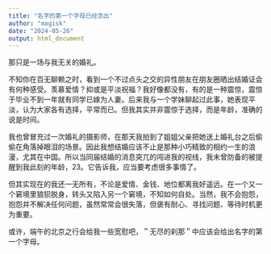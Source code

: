 ```yaml
---
title: "名字的第一个字母已经念出"
author: "magisk"
date: "2024-05-26"
output: html_document
---
```


<!--more-->

那只是一场与我无关的婚礼。

不知你在百无聊赖之时，看到一个不过点头之交的异性朋友在朋友圈晒出结婚证会有何种感受。羡慕爱情？抑或是平淡祝福？我好像都没有，有的是一种震惊，震惊于毕业不到一年就有同学已嫁为人妻。后来我与一个学妹聊起过此事，她表现平淡，认为大家各有选择，平常而已。但我其实并非震惊于选择，而是年龄，准确的说是时间。

我也曾冒充过一次婚礼的摄影师，在那天我拍到了姐姐父亲把她送上婚礼台之后偷偷在角落掉眼泪的场景。因此我想结婚应该不止是那种小巧精致的相约一生的浪漫，尤其在中国。所以当同届结婚的消息突兀的闯进我的视线，我未曾防备的被提醒到我此刻的年龄，23。它告诉我，应当要考虑很多事情了。

但其实现在的我还一无所有，不论是爱情、金钱、地位都离我好遥远。在一个又一个窘境里狼狈脱身，转头又陷入另一个窘境，不知如何自处。当然，我不会抱怨，抱怨并不解决任何问题，虽然常常会很失落，但褒有耐心、寻找问题、等待时机更为重要。

或许，端午的北京之行会给我一些宽慰吧，＂无尽的刹那＂中应该会给出名字的第一个字母。
